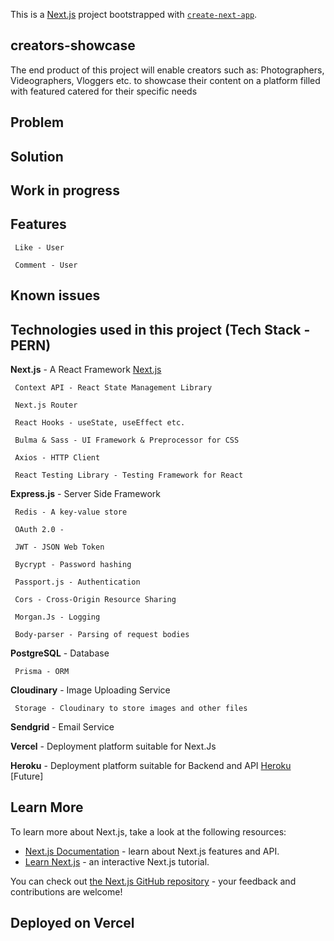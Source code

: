 This is a [Next.js](https://nextjs.org/) project bootstrapped with [`create-next-app`](https://github.com/vercel/next.js/tree/canary/packages/create-next-app).

## creators-showcase

The end product of this project will enable creators such as: Photographers, Videographers, Vloggers etc. to showcase their content on a platform filled with featured catered for their specific needs

## Problem

## Solution

## Work in progress

## Features

     Like - User

     Comment - User

## Known issues

## Technologies used in this project (Tech Stack - PERN)

**Next.js** - A React Framework [Next.js](https://nextjs.org/)

     Context API - React State Management Library

     Next.js Router

     React Hooks - useState, useEffect etc.

     Bulma & Sass - UI Framework & Preprocessor for CSS

     Axios - HTTP Client

     React Testing Library - Testing Framework for React

**Express.js** - Server Side Framework

     Redis - A key-value store

     OAuth 2.0 - 

     JWT - JSON Web Token

     Bycrypt - Password hashing

     Passport.js - Authentication

     Cors - Cross-Origin Resource Sharing

     Morgan.Js - Logging

     Body-parser - Parsing of request bodies

**PostgreSQL** - Database

     Prisma - ORM

**Cloudinary** - Image Uploading Service

     Storage - Cloudinary to store images and other files

**Sendgrid** - Email Service

**Vercel** - Deployment platform suitable for Next.Js

**Heroku** - Deployment platform suitable for Backend and API [Heroku](https://heroku.com/) [Future]

## Learn More

To learn more about Next.js, take a look at the following resources:

- [Next.js Documentation](https://nextjs.org/docs) - learn about Next.js features and API.
- [Learn Next.js](https://nextjs.org/learn) - an interactive Next.js tutorial.

You can check out [the Next.js GitHub repository](https://github.com/vercel/next.js/) - your feedback and contributions are welcome!

## Deployed on Vercel
